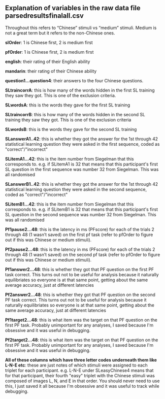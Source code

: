 ## Explanation of variables in the raw data file parsedresultsfinalall.csv

Throughout this refers to “Chinese” stimuli vs “medium” stimuli. Medium is not a great term but it refers to the non-Chinese ones.

**slOrder**: 1 is Chinese first, 2 is medium first

**pfOrder**: 1 is Chinese first, 2 is medium first

**english**: their rating of their English ability

**mandarin**: their rating of their Chinese ability

**question1…question4**: their answers to the four Chinese questions. 

**SLtraincorrA**: this is how many of the words hidden in the first SL training they saw they got. This is one of the exclusion criteria.

**SLwordsA**: this is the words they gave for the first SL training

**SLtraincorrB**: this is how many of the words hidden in the second SL training they saw they got. This is one of the exclusion criteria

**SLwordsB**: this is the words they gave for the second SL training

**SLanswerA1..42**: this is whether they got the answer for the 1st through 42 statistical learning question they were asked in the first sequence, coded as "correct"/"incorrect"

**SLitemA1...42**: this is the item number from Siegelman that this corresponds to. e.g. if SLitemA1 is 32 that means that this participant's first SL question in the first sequence was number 32 from Siegelman. This was all randomised

**SLanswerB1..42**: this is whether they got the answer for the 1st through 42 statistical learning question they were asked in the second sequence, coded as "correct"/"incorrect"

**SLitemB1...42**: this is the item number from Siegelman that this corresponds to. e.g. if SLitemB1 is 32 that means that this participant's first SL question in the second sequence was number 32 from Siegelman. This was all randomised

**Pf1pause2…48**: this is the latency in ms (PFscore) for each of the trials 2 through 48 (1 wasn’t saved) on the first pf task (refer to pfOrder to figure out if this was Chinese or medium stimuli).

**Pf2pause2…48**: this is the latency in ms (PFscore) for each of the trials 2 through 48 (1 wasn’t saved) on the second pf task (refer to pfOrder to figure out if this was Chinese or medium stimuli). 

**Pf1answer2…48**: this is whether they got that PF question on the first PF task correct. This turns out not to be useful for analysis because it naturally equilibriates so everyone is at that same point, getting about the same average accuracy, just at different latencies

**Pf2answer2…48**: this is whether they got that PF question on the second PF task correct. This turns out not to be useful for analysis because it naturally equilibriates so everyone is at that same point, getting about the same average accuracy, just at different latencies

**Pf1target2…48**: this is what item was the target on that PF question on the first PF task. Probably unimportant for any analyses, I saved because I'm obsessive and it was useful in debugging.

**Pf2target2…48**: this is what item was the target on that PF question on the first PF task. Probably unimportant for any analyses, I saved because I'm obsessive and it was useful in debugging.

**All of these columns which have three letter codes underneath them like L-N-E etc**: these are just notes of which stimuli were assigned to each triplet for each participant. e.g. L-N-E under SLeasyChinese4 means that for that participant, their fourth "easy" triplet with the Chinese stimuli was composed of images L, N, and E in that order. You should never need to use this, I just saved it all because I'm obsessive and it was useful to track while debugging.
